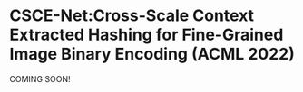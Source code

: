 # CSCE-Net:Cross-Scale Context Extracted Hashing for Fine-Grained Image Binary Encoding (ACML 2022)
COMING SOON!
